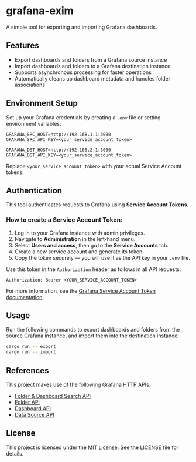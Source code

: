 # grafana-exim

A simple tool for exporting and importing Grafana dashboards.

## Features

- Export dashboards and folders from a Grafana source instance  
- Import dashboards and folders to a Grafana destination instance  
- Supports asynchronous processing for faster operations  
- Automatically cleans up dashboard metadata and handles folder associations  

## Environment Setup

Set up your Grafana credentials by creating a `.env` file or setting environment variables:

```env
GRAFANA_SRC_HOST=http://192.168.1.1:3000
GRAFANA_SRC_API_KEY=<your_service_account_token>

GRAFANA_DST_HOST=http://192.168.2.1:3000
GRAFANA_DST_API_KEY=<your_service_account_token>
```

Replace `<your_service_account_token>` with your actual Service Account tokens.

## Authentication

This tool authenticates requests to Grafana using **Service Account Tokens**.

### How to create a Service Account Token:

1. Log in to your Grafana instance with admin privileges.  
2. Navigate to **Administration** in the left-hand menu.  
3. Select **Users and access**, then go to the **Service Accounts** tab.  
4. Create a new service account and generate its token.  
5. Copy the token securely — you will use it as the API key in your `.env` file.  

Use this token in the `Authorization` header as follows in all API requests:

```
Authorization: Bearer <YOUR_SERVICE_ACCOUNT_TOKEN>
```

For more information, see the [Grafana Service Account Token documentation](https://grafana.com/docs/grafana/latest/developers/http_api/authentication/#service-account-token).

## Usage

Run the following commands to export dashboards and folders from the source Grafana instance, and import them into the destination instance:

```bash
cargo run -- export
cargo run -- import
```

## References

This project makes use of the following Grafana HTTP APIs:

- [Folder & Dashboard Search API](https://grafana.com/docs/grafana/latest/developers/http_api/folder_dashboard_search/)  
- [Folder API](https://grafana.com/docs/grafana/latest/developers/http_api/folder/)  
- [Dashboard API](https://grafana.com/docs/grafana/latest/developers/http_api/dashboard/)  
- [Data Source API](https://grafana.com/docs/grafana/latest/developers/http_api/data_source/)  

## License

This project is licensed under the [MIT License](LICENSE). See the LICENSE file for details.
